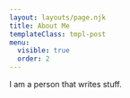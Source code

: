 ```yaml
---
layout: layouts/page.njk
title: About Me
templateClass: tmpl-post
menu:
  visible: true
  order: 2
---
```


I am a person that writes stuff.
